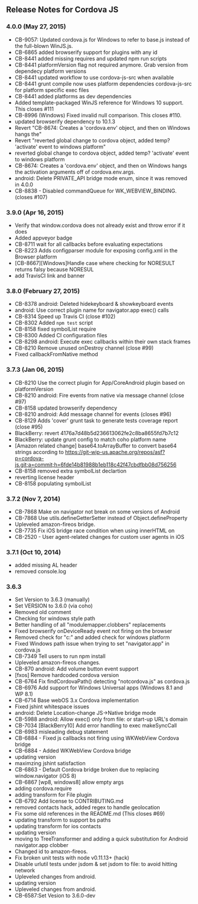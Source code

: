 <!--
#
# Licensed to the Apache Software Foundation (ASF) under one
# or more contributor license agreements.  See the NOTICE file
# distributed with this work for additional information
# regarding copyright ownership.  The ASF licenses this file
# to you under the Apache License, Version 2.0 (the
# "License"); you may not use this file except in compliance
# with the License.  You may obtain a copy of the License at
#
# http://www.apache.org/licenses/LICENSE-2.0
#
# Unless required by applicable law or agreed to in writing,
# software distributed under the License is distributed on an
# "AS IS" BASIS, WITHOUT WARRANTIES OR CONDITIONS OF ANY
#  KIND, either express or implied.  See the License for the
# specific language governing permissions and limitations
# under the License.
#
-->
## Release Notes for Cordova JS ##

### 4.0.0 (May 27, 2015)
* CB-9057: Updated cordova.js for Windows to refer to base.js instead of the full-blown WinJS.js.
* CB-6865 added browserify support for plugins with any id
* CB-8441 added missing requires and updated npm run scripts
* CB-8441 platformVersion flag not required anymore. Grab version from dependecy platform versions
* CB-8441 updated workflow to use cordova-js-src when available
* CB-8441 grunt compile now uses platform dependencies cordova-js-src for platform specific exec files
* CB-8441 added platforms as dev dependencies
* Added template-packaged WinJS reference for Windows 10 support. This closes #111
* CB-8996 (Windows) Fixed invalid null comparison. This closes #110.
* updated browserify dependency to 10.1.3
* Revert "CB-8674: Creates a 'cordova.env' object, and then on Windows hangs the"
* Revert "reverted global change to cordova object, added temp? 'activate' event to windows platform"
* reverted global change to cordova object, added temp? 'activate' event to windows platform
* CB-8674: Creates a 'cordova.env' object, and then on Windows hangs the activation arguments off of cordova.env.args.
* android: Delete PRIVATE_API bridge mode enum, since it was removed in 4.0.0
* CB-8838 - Disabled commandQueue for WK_WEBVIEW_BINDING. (closes #107)

### 3.9.0 (Apr 16, 2015)
* Verify that window.cordova does not already exist and throw error if it does
* Added appveyor badge
* CB-8711 wait for all callbacks before evaluating expectations
* CB-8223 Adds configparser module for exposing config.xml in the Browser platform
* [CB-8667][Windows]Handle case where checking for NORESULT returns falsy because NORESUL
* add TravisCI link and banner

### 3.8.0 (February 27, 2015)
* CB-8378 android: Deleted hidekeyboard & showkeyboard events
* android: Use correct plugin name for navigator.app exec() calls
* CB-8314 Speed up Travis CI (close #102)
* CB-8302 Added `npm test` script
* CB-8158 fixed symbolList require
* CB-8300 Added CI configuration files
* CB-8298 android: Execute exec callbacks within their own stack frames
* CB-8210 Remove unused onDestroy channel (close #99)
* Fixed callbackFromNative method

### 3.7.3 (Jan 06, 2015)
* CB-8210 Use the correct plugin for App/CoreAndroid plugin based on platformVersion
* CB-8210 android: Fire events from native via message channel (close #97)
* CB-8158 updated browserify dependency
* CB-8210 android: Add message channel for events (closes #96)
* CB-8129 Adds 'cover' grunt task to generate tests coverage report (close #95)
* BlackBerry: revert 4176a7d48b5d236613062fe2c8ba8655fd7b7c12
* BlackBerry: update grunt config to match coho platform name
* [Amazon related change] base64.toArrayBuffer to convert base64 strings according to https://git-wip-us.apache.org/repos/asf?p=cordova-js.git;a=commit;h=6fde14b81988b1eb118c42f47cbdfbb08d756256
* CB-8158 removed extra symbolList declartion
* reverting license header
* CB-8158 populating symbolList

### 3.7.2 (Nov 7, 2014)
* CB-7868 Make <clobbers> on navigator not break on some versions of Android
* CB-7868 Use utils.defineGetterSetter instead of Object.defineProperty
* Upleveled amazon-fireos bridge.
* CB-7735 Fix iOS bridge race condition when using innerHTML on <body>
* CB-2520 - User agent-related changes for custom user agents in iOS

### 3.7.1 (Oct 10, 2014)
* added missing AL header
* removed console.log

### 3.6.3 ###

* Set Version to 3.6.3 (manually)
* Set VERSION to 3.6.0 (via coho)
* Removed old comment
* Checking for windows style path
* Better handling of all "modulemapper.clobbers" replacements
* Fixed browserify onDeviceReady event not firing on the browser
* Removed check for "c:" and added check for windows platform
* Fixed Windows path issue when trying to set "navigator.app" in cordova.js
* CB-7349 Tell users to run npm install
* Upleveled amazon-fireos changes.
* CB-870 android: Add volume button event support
* [fxos] Remove hardcoded cordova version
* CB-6764 Fix findCordovaPath() detecting "notcordova.js" as cordova.js
* CB-6976 Add support for Windows Universal apps (Windows 8.1 and WP 8.1)
* CB-6714 Base webOS 3.x Cordova implementation
* Fixed jshint whitespace issues
* android: Delete Location-change JS->Native bridge mode
* CB-5988 android: Allow exec() only from file: or start-up URL's domain
* CB-7034 [BlackBerry10] Add error handling to exec makeSyncCall
* CB-6983 misleading debug statement
* CB-6884 - Fixed js callbacks not firing using WKWebView Cordova bridge
* CB-6884 - Added WKWebView Cordova bridge
* updating version
* maximzing jshint satisfaction
* CB-6863 - Default Cordova bridge broken due to replacing window.navigator (iOS 8)
* CB-6867 [wp8, windows8] allow empty args
* adding cordova.require
* adding transform for File plugin
* CB-6792 Add license to CONTRIBUTING.md
* removed contacts hack, added regex to handle geolocation
* Fix some old references in the README.md (This closes #69)
* updating transform to support bs paths
* updating transform for ios contacts
* updating version
* moving to TreeTransformer and adding a quick substitution for Android navigator.app clobber
* Changed id to amazon-fireos.
* Fix broken unit tests with node v0.11.13+ (hack)
* Disable urlutil tests under jsdom & set jsdom to file: to avoid hitting network
* Upleveled changes from android.
* updating version
* Upleveled changes from android.
* CB-6587:Set Vesion to 3.6.0-dev
